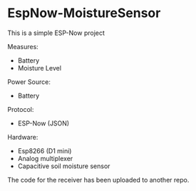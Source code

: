 # EspNow-MoistureSensor

This is a simple ESP-Now project

Measures:
* Battery
* Moisture Level

Power Source:
* Battery

Protocol:
* ESP-Now (JSON)

Hardware:
* Esp8266 (D1 mini)
* Analog multiplexer
* Capacitive soil moisture sensor



The code for the receiver has been uploaded to another repo.
